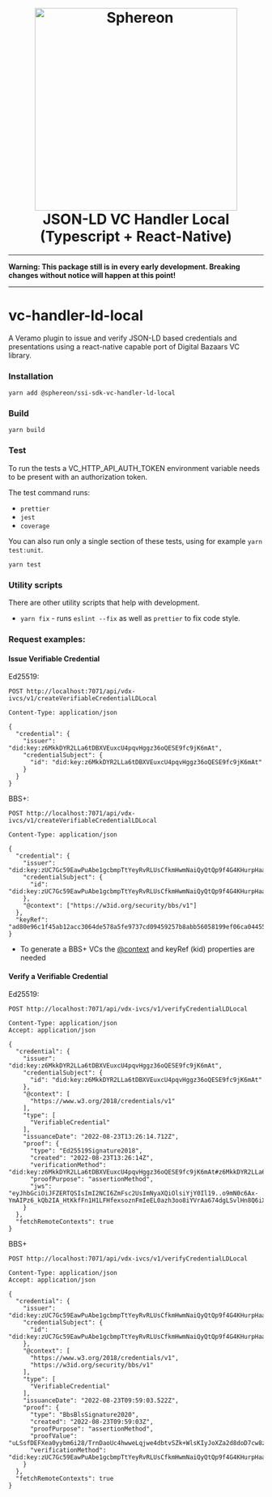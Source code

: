 <!--suppress HtmlDeprecatedAttribute -->
<h1 align="center">
  <br>
  <a href="https://www.sphereon.com"><img src="https://sphereon.com/content/themes/sphereon/assets/img/logo.svg" alt="Sphereon" width="400"></a>
  <br>JSON-LD VC Handler Local (Typescript + React-Native) 
  <br>
</h1>

---

**Warning: This package still is in every early development. Breaking changes without notice will happen at this point!**

---

# vc-handler-ld-local

A Veramo plugin to issue and verify JSON-LD based credentials and presentations using a react-native capable port of Digital Bazaars VC library.

### Installation

```shell
yarn add @sphereon/ssi-sdk-vc-handler-ld-local
```

### Build

```shell
yarn build
```

### Test

To run the tests a VC_HTTP_API_AUTH_TOKEN environment variable needs to be present with an authorization token.

The test command runs:

- `prettier`
- `jest`
- `coverage`

You can also run only a single section of these tests, using for example `yarn test:unit`.

```shell
yarn test
```

### Utility scripts

There are other utility scripts that help with development.

- `yarn fix` - runs `eslint --fix` as well as `prettier` to fix code style.

### Request examples:

#### Issue Verifiable Credential

Ed25519:

```shell
POST http://localhost:7071/api/vdx-ivcs/v1/createVerifiableCredentialLDLocal

Content-Type: application/json

{
  "credential": {
    "issuer": "did:key:z6MkkDYR2LLa6tDBXVEuxcU4pqvHggz36oQESE9fc9jK6mAt",
    "credentialSubject": {
      "id": "did:key:z6MkkDYR2LLa6tDBXVEuxcU4pqvHggz36oQESE9fc9jK6mAt"
    }
  }
}
```

BBS+:

```shell
POST http://localhost:7071/api/vdx-ivcs/v1/createVerifiableCredentialLDLocal

Content-Type: application/json

{
  "credential": {
    "issuer": "did:key:zUC7Gc59EawPuAbe1gcbmpTtYeyRvRLUsCfkmHwmNaiQyQtQp9f4G4KHurpHaa6QUvm1mL1rZvKXQWpfRcTBfLsstL2kmMN3rkFSzYuzbxwD4LespdY8NKdsghxeiRNtNSbzKic",
    "credentialSubject": {
      "id": "did:key:zUC7Gc59EawPuAbe1gcbmpTtYeyRvRLUsCfkmHwmNaiQyQtQp9f4G4KHurpHaa6QUvm1mL1rZvKXQWpfRcTBfLsstL2kmMN3rkFSzYuzbxwD4LespdY8NKdsghxeiRNtNSbzKic"
    },
    "@context": ["https://w3id.org/security/bbs/v1"]
  },
  "keyRef": "ad80e96c1f45ab12acc3064de578a5fe9737cd09459257b8abb56058199ef06ca04455ed3714ec30b9f50c186a7cfcb502d3469ae9458e2d3d1a0bf8a58215b0e23ad9620b9a961d0a0cd5484b8539efdce49d018508addbf099cf63f96bdd5d"
}
```

- To generate a BBS+ VCs the [@context]("https://w3id.org/security/bbs/v1") and keyRef (kid) properties are needed

#### Verify a Verifiable Credential

Ed25519:

```shell
POST http://localhost:7071/api/vdx-ivcs/v1/verifyCredentialLDLocal

Content-Type: application/json
Accept: application/json

{
  "credential": {
    "issuer": "did:key:z6MkkDYR2LLa6tDBXVEuxcU4pqvHggz36oQESE9fc9jK6mAt",
    "credentialSubject": {
      "id": "did:key:z6MkkDYR2LLa6tDBXVEuxcU4pqvHggz36oQESE9fc9jK6mAt"
    },
    "@context": [
      "https://www.w3.org/2018/credentials/v1"
    ],
    "type": [
      "VerifiableCredential"
    ],
    "issuanceDate": "2022-08-23T13:26:14.712Z",
    "proof": {
      "type": "Ed25519Signature2018",
      "created": "2022-08-23T13:26:14Z",
      "verificationMethod": "did:key:z6MkkDYR2LLa6tDBXVEuxcU4pqvHggz36oQESE9fc9jK6mAt#z6MkkDYR2LLa6tDBXVEuxcU4pqvHggz36oQESE9fc9jK6mAt",
      "proofPurpose": "assertionMethod",
      "jws": "eyJhbGciOiJFZERTQSIsImI2NCI6ZmFsc2UsImNyaXQiOlsiYjY0Il19..o9mN0c6Ax-YmAIPz6_kQb2IA_HtKkfFn1H1LFHfexsoznFmIeEL0azh3oo8iYVrAa674dgLSvlHn8Q6iXAi_DA"
    }
  },
  "fetchRemoteContexts": true
}
```

BBS+

```shell
POST http://localhost:7071/api/vdx-ivcs/v1/verifyCredentialLDLocal

Content-Type: application/json
Accept: application/json

{
  "credential": {
    "issuer": "did:key:zUC7Gc59EawPuAbe1gcbmpTtYeyRvRLUsCfkmHwmNaiQyQtQp9f4G4KHurpHaa6QUvm1mL1rZvKXQWpfRcTBfLsstL2kmMN3rkFSzYuzbxwD4LespdY8NKdsghxeiRNtNSbzKic",
    "credentialSubject": {
      "id": "did:key:zUC7Gc59EawPuAbe1gcbmpTtYeyRvRLUsCfkmHwmNaiQyQtQp9f4G4KHurpHaa6QUvm1mL1rZvKXQWpfRcTBfLsstL2kmMN3rkFSzYuzbxwD4LespdY8NKdsghxeiRNtNSbzKic"
    },
    "@context": [
      "https://www.w3.org/2018/credentials/v1",
      "https://w3id.org/security/bbs/v1"
    ],
    "type": [
      "VerifiableCredential"
    ],
    "issuanceDate": "2022-08-23T09:59:03.522Z",
    "proof": {
      "type": "BbsBlsSignature2020",
      "created": "2022-08-23T09:59:03Z",
      "proofPurpose": "assertionMethod",
      "proofValue": "uLSsfDEFXea0yybm6i28/TrnDaoUc4hwweLqjwe4dbtvSZk+WlsKIyJoXZa2d8doD7cw8zOe8wTnwvZje4LxlNISsdfT6TWQy2O7toRWWXxqC3L2qrrtc/TY1Pfgu8DvTpMahjH4bv9q+AUR/Mm6Tg==",
      "verificationMethod": "did:key:zUC7Gc59EawPuAbe1gcbmpTtYeyRvRLUsCfkmHwmNaiQyQtQp9f4G4KHurpHaa6QUvm1mL1rZvKXQWpfRcTBfLsstL2kmMN3rkFSzYuzbxwD4LespdY8NKdsghxeiRNtNSbzKic#zUC7Gc59EawPuAbe1gcbmpTtYeyRvRLUsCfkmHwmNaiQyQtQp9f4G4KHurpHaa6QUvm1mL1rZvKXQWpfRcTBfLsstL2kmMN3rkFSzYuzbxwD4LespdY8NKdsghxeiRNtNSbzKic"
    }
  },
  "fetchRemoteContexts": true
}
```
